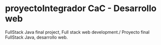 # proyectoIntegrador CaC - Desarrollo web

FullStack Java final project, Full stack web development./ Proyecto final FullStack Java, desarrollo web.
